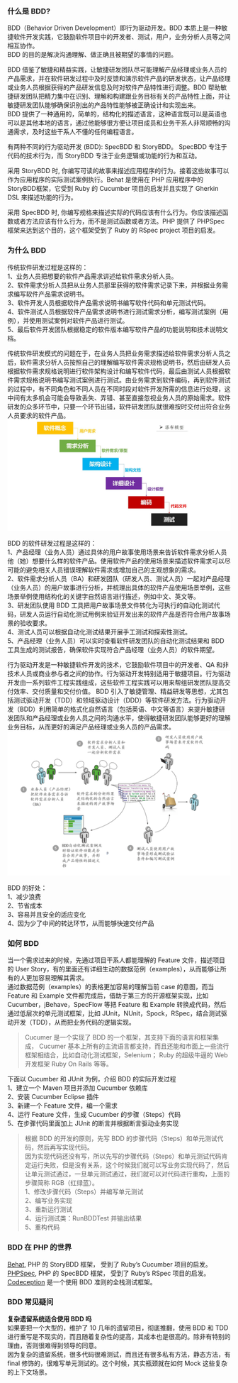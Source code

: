 
### 什么是 BDD?
BDD（Behavior Driven Development）即行为驱动开发。BDD 本质上是一种敏捷软件开发实践，它鼓励软件项目中的开发者、测试，用户，业务分析人员等之间相互协作。  
BDD 的目的是解决沟通理解、做正确且被期望的事情的问题。  

BDD 借鉴了敏捷和精益实践，让敏捷研发团队尽可能理解产品经理或业务人员的产品需求，并在软件研发过程中及时反馈和演示软件产品的研发状态，让产品经理或业务人员根据获得的产品研发信息及时对软件产品特性进行调整。BDD 帮助敏捷研发团队把精力集中在识别、理解和构建跟业务目标有关的产品特性上面，并让敏捷研发团队能够确保识别出的产品特性能够被正确设计和实现出来。  
BDD 提供了一种通用的，简单的，结构化的描述语言，这种语言既可以是英语也可以是其他本地的语言，通过他能够很方便让项目成员和业务干系人非常顺畅的沟通需求，及时这些干系人不懂的任何编程语言。  

有两种不同的行为驱动开发 (BDD): SpecBDD 和 StoryBDD。 SpecBDD 专注于代码的技术行为，而 StoryBDD 专注于业务逻辑或功能的行为和互动。  

采用 StoryBDD 时, 你编写可读的故事来描述应用程序的行为。接着这些故事可以作为应用程序的实际测试案例执行。Behat 是使用在 PHP 应用程序中的 StoryBDD框架，它受到 Ruby 的 Cucumber 项目的启发并且实现了 Gherkin DSL 來描述功能的行为。  

采用 SpecBDD 时, 你编写规格来描述实际的代码应该有什么行为。你应该描述函数或者方法应该有什么行为，而不是测试函数或者方法。PHP 提供了 PHPSpec 框架来达到这个目的，这个框架受到了 Ruby 的 RSpec project 项目的启发。  

### 为什么 BDD
传统软件研发过程是这样的：  
1、业务人员把想要的软件产品需求讲述给软件需求分析人员。  
2、软件需求分析人员把从业务人员那里获得的软件需求记录下来，并根据业务需求编写软件产品需求说明书。  
3、软件开发人员根据软件产品需求说明书编写软件代码和单元测试代码。  
4、软件测试人员根据软件产品需求说明书进行测试需求分析，编写测试案例（用例），并使用测试案例对软件产品进行测试。  
5、最后软件开发团队根据稳定的软件版本编写软件产品的功能说明和技术说明文档。  

传统软件研发模式的问题在于，在业务人员把业务需求描述给软件需求分析人员之后，软件需求分析人员按照自己的理解编写软件需求规格说明书，然后由研发人员根据软件需求规格说明进行软件架构设计和编写软件代码，最后由测试人员根据软件需求规格说明书编写测试案例进行测试。由业务需求到软件编码，再到软件测试的过程中，有不同角色和不同人员在不同时段对软件开发所需的信息进行处理，这中间有太多机会可能会导致丢失、弄错、甚至直接忽视业务人员的原始需求。软件研发的众多环节中，只要一个环节出错，软件研发团队就很难按时交付出符合业务人员要求的软件产品。   
![传统软件研发过程](../others/static/images/traditionnal-software-flow.png)  

BDD 的软件研发过程是这样的：  
1、产品经理（业务人员）通过具体的用户故事使用场景来告诉软件需求分析人员他（她）想要什么样的软件产品。使用软件产品的使用场景来描述软件需求可以尽可能的避免相关人员错误理解软件需求或增加自己的主观想象的需求。  
2、软件需求分析人员（BA）和研发团队（研发人员、测试人员）一起对产品经理（业务人员）的用户故事进行分析，并梳理出具体的软件产品使用场景举例，这些场景举例使用结构化的关键字自然语言进行描述，例如中文、英文等。  
3、研发团队使用 BDD 工具把用户故事场景文件转化为可执行的自动化测试代码，研发人员运行自动化测试用例来验证开发出来的软件产品是否符合用户故事场景的验收要求。  
4、测试人员可以根据自动化测试结果开展手工测试和探索性测试。  
5、产品经理（业务人员）可以实时查看软件研发团队的自动化测试结果和 BDD 工具生成的测试报告，确保软件实现符合产品经理（业务人员）的软件期望。  

行为驱动开发是一种敏捷软件开发的技术，它鼓励软件项目中的开发者、QA 和非技术人员或商业参与者之间的协作。行为驱动开发特别适用于敏捷项目。行为驱动开发由一系列软件工程实践组成，这些软件工程实践可以用来帮组研发团队提高交付效率、交付质量和交付价值。 ﻿ BDD 引入了敏捷管理、精益研发等思想，尤其包括测试驱动开发（TDD）和领域驱动设计（DDD）等软件研发方法。行为驱动开发（BDD）利用简单的格式化自然语言（包括英语、中文等语言）来提升敏捷研发团队和产品经理或业务人员之间的沟通水平，使得敏捷研发团队能够更好的理解业务目标，从而更好的满足产品经理或业务人员的产品需求。  
![BDD 软件研发过程](../others/static/images/bdd-software-flow.png)  

BDD 的好处：  
1、减少浪费  
2、节省成本  
3、容易并且安全的适应变化  
4、因为少了中间的转达环节，从而能够快速交付产品  

### 如何 BDD
当一个需求过来的时候，先通过项目干系人都能理解的 Feature 文件，描述项目的 User Story，有的里面还有详细生动的数据范例（examples），从而能够让所有的人更加容易理解其需求。  
通过数据范例（examples）的表格更加容易的理解当前 case 的意图，而当 Feature 和 Example 文件都完成后，借助于第三方的开源框架实现，比如 Cucumber，jBehave，SpecFlow 等把 Feature 和 Example 转换成代码，然后通过低层次的单元测试框架，比如 JUnit，NUnit，Spock，RSpec，结合测试驱动开发（TDD），从而把业务代码的逻辑实现。  
> Cucumer 是一个实现了 BDD 的一个框架，其支持下面的语言和框架集成， Cucumer 基本上所有的主流语言都支持，而且还能和市面上一些流行框架相结合，比如自动化测试框架，Selenium； Ruby 的超级牛逼的 Web 开发框架 Ruby On Rails 等等。   

下面以 Cucumber 和 JUnit 为例，介绍 BDD 的实际开发过程  
1、建立一个 Maven 项目并添加 Cucumber 依赖库  
2、安装 Cucumber Eclipse 插件  
3、新建一个 Feature 文件，编一个需求  
4、运行 Feature 文件，生成 Cucumber 的步骤（Steps）代码  
5、在步骤代码里面加上 JUnit 的断言并根据断言驱动业务实现  
> 根据 BDD 的开发的原则，先写 BDD 的步骤代码（Steps）和单元测试代码，然后再写实现代码。  
> 因为实现代码还没有写，所以先写的步骤代码（Steps）和单元测试代码肯定运行失败，但是没有关系，这个时候我们就可以写业务实现代码了，然后让单元测试通过，一旦单元测试通过，我们就可以对代码进行重构，上面的步骤简称 RGB（红绿蓝）。  
> 1、修改步骤代码（Steps）并编写单元测试  
> 2、编写业务实现  
> 3、重新运行测试  
> 4、运行测试类：RunBDDTest 并输出结果  
> 5、重构代码  

### BDD 在 PHP 的世界
[Behat](http://behat.org/), PHP 的 StoryBDD 框架， 受到了 Ruby’s Cucumber 项目的启发。  
[PHPSpec](http://www.phpspec.net/), PHP 的 SpecBDD 框架， 受到了 Ruby’s RSpec 项目的启发。  
[Codeception](http://codeception.com/) 是一个使用 BDD 准则的全栈测试框架。  

### BDD 常见疑问
**复杂遗留系统适合使用 BDD 吗**  
如果要把一个大型的，维护了 10 几年的遗留项目，彻底推翻，使用 BDD 和 TDD 进行重写是不现实的，而且随着复杂性的提高，其成本也是很高的。除非有特别的理由，否则很难得到领导的同意。  
因为复杂的遗留系统，很多代码很难测试，而且还有很多私有方法，静态方法，有 final 修饰的，很难写单元测试的。这个时候，其实瓶颈就在如何 Mock 这些复杂的上下文场景。  

